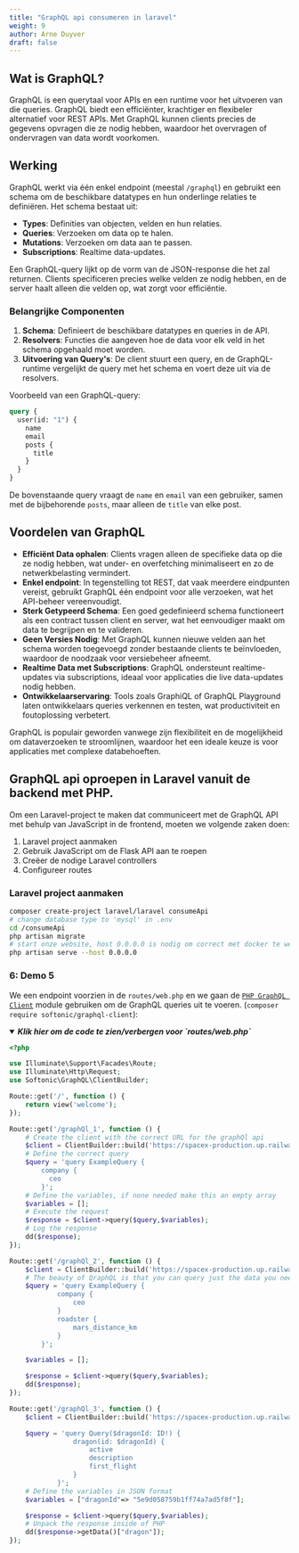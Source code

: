 ```yaml
---
title: "GraphQL api consumeren in laravel"
weight: 9
author: Arne Duyver
draft: false
---
```


## Wat is GraphQL?

GraphQL is een querytaal voor APIs en een runtime voor het uitvoeren van die queries. GraphQL biedt een efficiënter, krachtiger en flexibeler alternatief voor REST APIs. Met GraphQL kunnen clients precies de gegevens opvragen die ze nodig hebben, waardoor het overvragen of ondervragen van data wordt voorkomen.

## Werking

GraphQL werkt via één enkel endpoint (meestal `/graphql`) en gebruikt een schema om de beschikbare datatypes en hun onderlinge relaties te definiëren. Het schema bestaat uit:

- **Types**: Definities van objecten, velden en hun relaties.
- **Queries**: Verzoeken om data op te halen.
- **Mutations**: Verzoeken om data aan te passen.
- **Subscriptions**: Realtime data-updates.

Een GraphQL-query lijkt op de vorm van de JSON-response die het zal returnen. Clients specificeren precies welke velden ze nodig hebben, en de server haalt alleen die velden op, wat zorgt voor efficiëntie.

### Belangrijke Componenten

1. **Schema**: Definieert de beschikbare datatypes en queries in de API.
2. **Resolvers**: Functies die aangeven hoe de data voor elk veld in het schema opgehaald moet worden.
3. **Uitvoering van Query's**: De client stuurt een query, en de GraphQL-runtime vergelijkt de query met het schema en voert deze uit via de resolvers.

Voorbeeld van een GraphQL-query:
```graphql
query {
  user(id: "1") {
    name
    email
    posts {
      title
    }
  }
}
```

De bovenstaande query vraagt de `name` en `email` van een gebruiker, samen met de bijbehorende `posts`, maar alleen de `title` van elke post.

## Voordelen van GraphQL

- **Efficiënt Data ophalen**: Clients vragen alleen de specifieke data op die ze nodig hebben, wat under- en overfetching minimaliseert en zo de netwerkbelasting vermindert.
- **Enkel endpoint**: In tegenstelling tot REST, dat vaak meerdere eindpunten vereist, gebruikt GraphQL één endpoint voor alle verzoeken, wat het API-beheer vereenvoudigt.
- **Sterk Getypeerd Schema**: Een goed gedefinieerd schema functioneert als een contract tussen client en server, wat het eenvoudiger maakt om data te begrijpen en te valideren.
- **Geen Versies Nodig**: Met GraphQL kunnen nieuwe velden aan het schema worden toegevoegd zonder bestaande clients te beïnvloeden, waardoor de noodzaak voor versiebeheer afneemt.
- **Realtime Data met Subscriptions**: GraphQL ondersteunt realtime-updates via subscriptions, ideaal voor applicaties die live data-updates nodig hebben.
- **Ontwikkelaarservaring**: Tools zoals GraphiQL of GraphQL Playground laten ontwikkelaars queries verkennen en testen, wat productiviteit en foutoplossing verbetert.

GraphQL is populair geworden vanwege zijn flexibiliteit en de mogelijkheid om dataverzoeken te stroomlijnen, waardoor het een ideale keuze is voor applicaties met complexe databehoeften.

## GraphQL api oproepen in Laravel vanuit de backend met PHP.
Om een ​​Laravel-project te maken dat communiceert met de GraphQL API met behulp van JavaScript in de frontend, moeten we volgende zaken doen:

1. Laravel project aanmaken
2. Gebruik JavaScript om de Flask API aan te roepen
3. Creëer de nodige Laravel controllers
4. Configureer routes

### Laravel project aanmaken
```bash
composer create-project laravel/laravel consumeApi
# change database type to 'mysql' in .env
cd /consumeApi
php artisan migrate
# start onze website, host 0.0.0.0 is nodig om correct met docker te werken
php artisan serve --host 0.0.0.0
```

### 6: Demo 5
We een endpoint voorzien in de `routes/web.php` en we gaan de [`PHP GraphQL Client`](https://github.com/softonic/graphql-client) module gebruiken om de GraphQL queries uit te voeren. (`composer require softonic/graphql-client`):

<details open>
    <summary><i><b>Klik hier om de code te zien/verbergen voor `routes/web.php`</b></i></summary>
    <p>


```php
<?php

use Illuminate\Support\Facades\Route;
use Illuminate\Http\Request;
use Softonic\GraphQL\ClientBuilder;

Route::get('/', function () {
    return view('welcome');
});

Route::get('/graphQl_1', function () {
    # Create the client with the correct URL for the graphQl api
    $client = ClientBuilder::build('https://spacex-production.up.railway.app/');
    # Define the correct query
    $query = 'query ExampleQuery {
        company {
          ceo
        }';
    # Define the variables, if none needed make this an empty array
    $variables = [];
    # Execute the request
    $response = $client->query($query,$variables);
    # Log the response
    dd($response);
});

Route::get('/graphQl_2', function () {
    $client = ClientBuilder::build('https://spacex-production.up.railway.app/');
    # The beauty of QraphQL is that you can query just the data you need in the client, so no under- or overfetching
    $query = 'query ExampleQuery {
            company {
                ceo
            }
            roadster {
                mars_distance_km
            }   
        }';

    $variables = [];

    $response = $client->query($query,$variables);
    dd($response);
});

Route::get('/graphQl_3', function () {
    $client = ClientBuilder::build('https://spacex-production.up.railway.app/');

    $query = 'query Query($dragonId: ID!) {
                dragon(id: $dragonId) {
                    active
                    description
                    first_flight
                }
            }';
    # Define the variables in JSON format
    $variables = ["dragonId"=> "5e9d058759b1ff74a7ad5f8f"];

    $response = $client->query($query,$variables);
    # Unpack the response inside of PHP
    dd($response->getData()["dragon"]);
});
```
</p>
</details>

